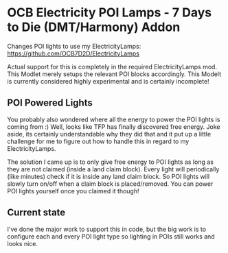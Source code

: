# OCB Electricity POI Lamps - 7 Days to Die (DMT/Harmony) Addon

Changes POI lights to use my ElectricityLamps:  
https://github.com/OCB7D2D/ElectricityLamps

Actual support for this is completely in the required
ElectricityLamps mod. This Modlet merely setups the
relevant POI blocks accordingly. This Modelt is currently
considered highly experimental and is certainly incomplete!

## POI Powered Lights

You probably also wondered where all the energy to power
the POI lights is coming from :) Well, looks like TFP
has finally discovered free energy. Joke aside, its
certainly understandable why they did that and it put
up a little challenge for me to figure out how to
handle this in regard to my ElectricityLamps.

The solution I came up is to only give free energy
to POI lights as long as they are not claimed (inside
a land claim block). Every light will periodically
(like minutes) check if it is inside any land claim
block. So POI lights will slowly turn on/off when
a claim block is placed/removed. You can power
POI lights yourself once you claimed it though!

## Current state

I've done the major work to support this in code,
but the big work is to configure each and every
POI light type so lighting in POIs still works
and looks nice.